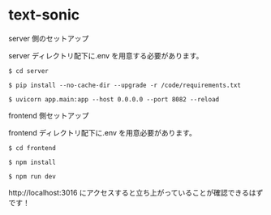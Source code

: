 # text-sonic

server 側のセットアップ

server ディレクトリ配下に.env を用意する必要があります。

```
$ cd server

$ pip install --no-cache-dir --upgrade -r /code/requirements.txt

$ uvicorn app.main:app --host 0.0.0.0 --port 8082 --reload
```

frontend 側セットアップ

frontend ディレクトリ配下に.env を用意必要があります。

```
$ cd frontend

$ npm install

$ npm run dev
```

http://localhost:3016 にアクセスすると立ち上がっていることが確認できるはずです！
